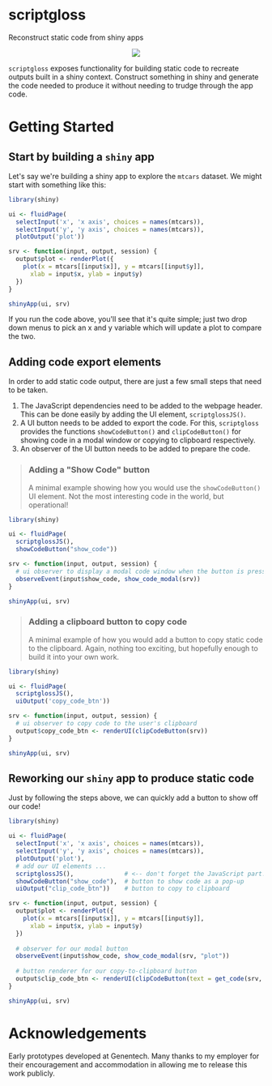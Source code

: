 # scriptgloss

Reconstruct static code from shiny apps

<p align="center">
<img src="https://user-images.githubusercontent.com/18220321/46750369-9f8aad00-cc6c-11e8-8852-eb0b37217c38.gif"/>
</p>


`scriptgloss` exposes functionality for building static code to recreate outputs
built in a shiny context. Construct something in shiny and generate the code
needed to produce it without needing to trudge through the app code.

# Getting Started

## Start by building a `shiny` app

Let's say we're building a shiny app to explore the `mtcars` dataset. We might
start with something like this:

```r
library(shiny)

ui <- fluidPage(
  selectInput('x', 'x axis', choices = names(mtcars)),
  selectInput('y', 'y axis', choices = names(mtcars)),
  plotOutput('plot'))

srv <- function(input, output, session) {
  output$plot <- renderPlot({
    plot(x = mtcars[[input$x]], y = mtcars[[input$y]], 
      xlab = input$x, ylab = input$y)
  })
}

shinyApp(ui, srv)
```

If you run the code above, you'll see that it's quite simple; just two drop down
menus to pick an x and y variable which will update a plot to compare the two.

## Adding code export elements

In order to add static code output, there are just a few small steps that need
to be taken. 

1. The JavaScript dependencies need to be added to the webpage header. This can
be done easily by adding the UI element, `scriptglossJS()`.
1. A UI button needs to be added to export the code. For this, `scriptgloss`
provides the functions `showCodeButton()` and `clipCodeButton()` for showing
code in a modal window or copying to clipboard respectively.
1. An observer of the UI button needs to be added to prepare the code.

>### Adding a "Show Code" button
>A minimal example showing how you would use the `showCodeButton()` UI element.
Not the most interesting code in the world, but operational!

```r
library(shiny)

ui <- fluidPage(
  scriptglossJS(),
  showCodeButton("show_code"))

srv <- function(input, output, session) {
  # ui observer to display a modal code window when the button is pressed
  observeEvent(input$show_code, show_code_modal(srv))
}

shinyApp(ui, srv)
```

>### Adding a clipboard button to copy code
>A minimal example of how you would add a button to copy static code to the
clipboard. Again, nothing too exciting, but hopefully enough to build it into
your own work.

```r
library(shiny)

ui <- fluidPage(
  scriptglossJS(),
  uiOutput('copy_code_btn'))

srv <- function(input, output, session) {
  # ui observer to copy code to the user's clipboard
  output$copy_code_btn <- renderUI(clipCodeButton(srv))
}

shinyApp(ui, srv)
```

## Reworking our `shiny` app to produce static code

Just by following the steps above, we can quickly add a button to show off our
code!

```r
library(shiny)

ui <- fluidPage(
  selectInput('x', 'x axis', choices = names(mtcars)),
  selectInput('y', 'y axis', choices = names(mtcars)),
  plotOutput('plot'),
  # add our UI elements ... 
  scriptglossJS(),              # <-- don't forget the JavaScript part!
  showCodeButton("show_code"),  # button to show code as a pop-up
  uiOutput("clip_code_btn"))    # button to copy to clipboard

srv <- function(input, output, session) {
  output$plot <- renderPlot({
    plot(x = mtcars[[input$x]], y = mtcars[[input$y]], 
      xlab = input$x, ylab = input$y)
  })
  
  # observer for our modal button
  observeEvent(input$show_code, show_code_modal(srv, "plot"))
  
  # button renderer for our copy-to-clipboard button
  output$clip_code_btn <- renderUI(clipCodeButton(text = get_code(srv, "plot")))
}

shinyApp(ui, srv)
```

# Acknowledgements

Early prototypes developed at Genentech. Many thanks to my employer for their 
encouragement and accommodation in allowing me to release this work publicly.

